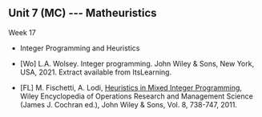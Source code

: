 ## Unit 7 (MC) --- Matheuristics

Week 17

- Integer Programming and Heuristics



- [Wo] L.A. Wolsey. Integer programming. John Wiley & Sons, New York, USA, 2021. Extract available from ItsLearning.

- [FL] M. Fischetti, A. Lodi, [Heuristics in Mixed Integer
  Programming](https://homepages.cwi.nl/~dadush/workshop/discrepancy-ip/papers/heuristics-survey-fischetti-lodi-11.pdf),
  Wiley Encyclopedia of Operations Research and Management Science
  (James J. Cochran ed.), John Wiley & Sons, Vol. 8, 738-747, 2011.
